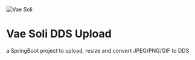![Vae Soli](https://i.imgur.com/gQpRAIm.png)

Vae Soli DDS Upload
==============

a SpringBoot project to upload, resize and convert JPEG/PNG/GIF to DDS
